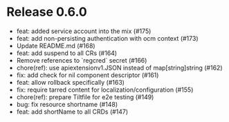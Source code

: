 # Release 0.6.0

- feat: added service account into the mix (#175)
- feat: add non-persisting authentication with ocm context (#173)
- Update README.md (#168)
- feat: add suspend to all CRs (#164)
- Remove references to \`regcred\` secret (#166)
- chore(ref): use apiextensionv1.JSON instead of map[string]string (#162)
- fix: add check for nil component descriptor (#161)
- feat: allow rollback specifically (#163)
- fix: require tarred content for localization/configuration (#155)
- chore(ref): prepare Tiltfile for e2e testing (#149)
- bug: fix resource shortname (#148)
- feat: add shortName to all CRDs (#147)
